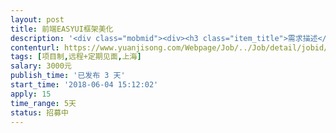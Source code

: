 ```yaml
---                
layout: post       
title: 前端EASYUI框架美化           
description: '<div class="mobmid"><div><h3 class="item_title">需求描述</h3><p>一、前端、后台都已经做好，前端基于EASYUI框架（JS、JQUERY嵌入在JSP中）<br/>二、核心工作：对页面进行优化、美化<br/>三、人员需求：精通H5、CSS、EASYUI框架、JS、JQUERY、JSP，会PS者更佳</p></div><!--info end--></div>'     
contenturl: https://www.yuanjisong.com/Webpage/Job/../Job/detail/jobid/101525      
tags: [项目制,远程+定期见面,上海]            
salary: 3000元          
publish_time: '已发布 3 天'         
start_time: '2018-06-04 15:12:02'           
apply: 15                   
time_range: 5天              
status: 招募中                  
---                 
```

